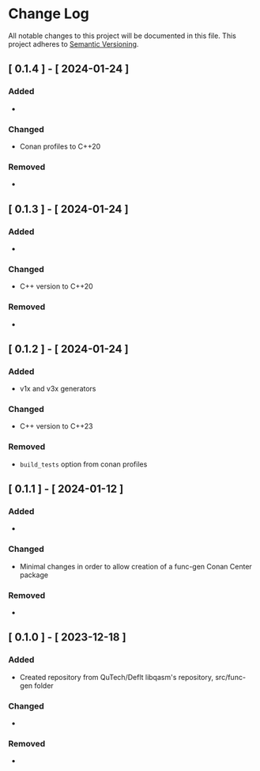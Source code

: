 # Change Log

All notable changes to this project will be documented in this file.
This project adheres to [Semantic Versioning](http://semver.org/).

## [ 0.1.4 ] - [ 2024-01-24 ]

### Added
-

### Changed
- Conan profiles to C++20

### Removed
-

## [ 0.1.3 ] - [ 2024-01-24 ]

### Added
-

### Changed
- C++ version to C++20

### Removed
-

## [ 0.1.2 ] - [ 2024-01-24 ]

### Added
- v1x and v3x generators

### Changed
- C++ version to C++23

### Removed
- `build_tests` option from conan profiles

## [ 0.1.1 ] - [ 2024-01-12 ]

### Added
- 

### Changed
- Minimal changes in order to allow creation of a func-gen Conan Center package

### Removed
-

## [ 0.1.0 ] - [ 2023-12-18 ]

### Added
- Created repository from QuTech/Deflt libqasm's repository, src/func-gen folder

### Changed
-

### Removed
-
